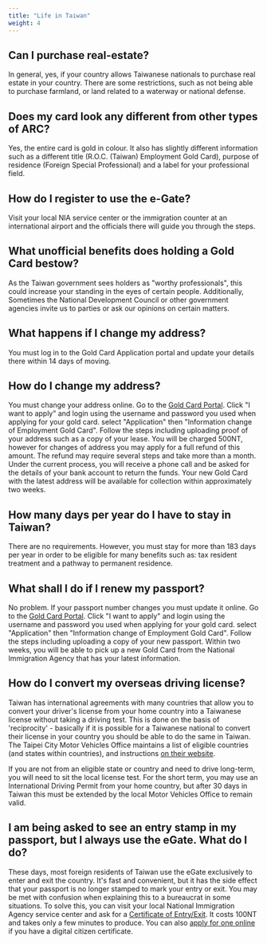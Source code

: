 ```yaml
---
title: "Life in Taiwan"
weight: 4
---
```

<!--- (c) Tom Fifield, licensed under a
Creative Commons Attribution-NonCommercial-ShareAlike 4.0 International License. -->


## Can I purchase real-estate?
In general, yes, if your country allows Taiwanese nationals to purchase real estate in your
 country. There are some restrictions, such as not being able to purchase farmland, or land
 related to a waterway or national defense.

## Does my card look any different from other types of ARC?
Yes, the entire card is gold in colour. It also has slightly different information such as a
 different title (R.O.C. (Taiwan) Employment Gold Card), purpose of residence (Foreign Special
 Professional) and a label for your professional field.

## How do I register to use the e-Gate?
Visit your local NIA service center or the immigration counter at an international airport and the
officials there will guide you through the steps.

## What unofficial benefits does holding a Gold Card bestow?
As the Taiwan government sees holders as "worthy professionals", this could increase your standing in
the eyes of certain people. Additionally, Sometimes the National Development Council or other
government agencies invite us to parties or ask our opinions on certain matters.

## What happens if I change my address?
You must log in to the Gold Card Application portal and update your details there within 14 days of
 moving.

## How do I change my address?
You must change your address online. Go to the [Gold Card Portal](https://coa.immigration.gov.tw/coa-frontend/four-in-one/entry/golden-card).
 Click "I want to apply" and login using the username and password you used when applying for your
 gold card. select "Application" then "Information change of Employment Gold Card". Follow the steps
 including uploading proof of your address such as a copy of your lease. You will be charged 500NT,
 however for changes of address you may apply for a full refund of this amount. The refund may require
 several steps and take more than a month. Under the current process, you will receive a phone call
 and be asked for the details of your bank account to return the funds. Your new Gold Card with the 
latest address will be available for collection within approximately two weeks.

## How many days per year do I have to stay in Taiwan?
There are no requirements. However, you must stay for more than 183 days per year in order to be
 eligible for many benefits such as: tax resident treatment and a pathway to permanent residence.

## What shall I do if I renew my passport?
No problem. If your passport number changes you must update it online. Go to the [Gold Card Portal](https://coa.immigration.gov.tw/coa-frontend/four-in-one/entry/golden-card).
 Click "I want to apply" and login using the username and password you used when applying for your
 gold card. select "Application" then "Information change of Employment Gold Card". Follow the steps
 including uploading a copy of your new passport. Within two weeks, you will be able to pick up a new
 Gold Card from the National Immigration Agency that has your latest information.

## How do I convert my overseas driving license?
Taiwan has international agreements with many countries that allow you to convert your driver's license
 from your home country into a Taiwanese license without taking a driving test. This is done on the
 basis of 'reciprocity' - basically if it is possible for a Taiwanese national to convert their license
 in your country you should be able to do the same in Taiwan. The Taipei City Motor Vehicles Office
 maintains a list of eligible countries (and states within countries), and instructions
 [on their website](https://tpcmv.thb.gov.tw/English/ServicesEng/LicenseEng/ManagementEng/ManagementEng02.htm).

If you are not from an eligible state or country and need to drive long-term, you will need to
 sit the local license test. For the short term, you may use an International Driving Permit from
 your home country, but after 30 days in Taiwan this must be extended by the local Motor Vehicles
 Office to remain valid.

## I am being asked to see an entry stamp in my passport, but I always use the eGate. What do I do?
These days, most foreign residents of Taiwan use the eGate exclusively to enter and exit the
 country. It's fast and convenient, but it has the side effect that your passport is no longer
 stamped to mark your entry or exit. You may be met with confusion when explaining this to a
 bureaucrat in some situations. To solve this, you can visit your local National Immigration
 Agency service center  and ask for a
 [Certificate of Entry/Exit](https://www.immigration.gov.tw/5475/5478/141465/141808/180164/).
 It costs 100NT and takes only a few minutes to produce. You can also
 [apply for one online](https://ncp.immigration.gov.tw/niaweb/entryExitForeignQuery) if
 you have a digital citizen certificate.
